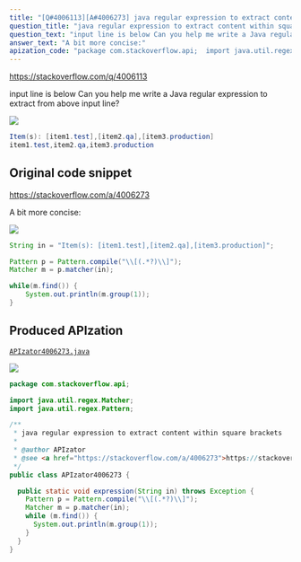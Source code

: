 ```yaml
---
title: "[Q#4006113][A#4006273] java regular expression to extract content within square brackets"
question_title: "java regular expression to extract content within square brackets"
question_text: "input line is below Can you help me write a Java regular expression to extract from above input line?"
answer_text: "A bit more concise:"
apization_code: "package com.stackoverflow.api;  import java.util.regex.Matcher; import java.util.regex.Pattern;  /**  * java regular expression to extract content within square brackets  *  * @author APIzator  * @see <a href=\"https://stackoverflow.com/a/4006273\">https://stackoverflow.com/a/4006273</a>  */ public class APIzator4006273 {    public static void expression(String in) throws Exception {     Pattern p = Pattern.compile(\"\\\\[(.*?)\\\\]\");     Matcher m = p.matcher(in);     while (m.find()) {       System.out.println(m.group(1));     }   } }"
---
```


https://stackoverflow.com/q/4006113

input line is below
Can you help me write a Java regular expression to extract
from above input line?


<div class="code-logo"><img src="/stackoverflow.png" /></div>

```java
Item(s): [item1.test],[item2.qa],[item3.production]
item1.test,item2.qa,item3.production
```


## Original code snippet

https://stackoverflow.com/a/4006273

A bit more concise:

<div class="code-logo"><img src="/stackoverflow.png" /></div>

```java
String in = "Item(s): [item1.test],[item2.qa],[item3.production]";

Pattern p = Pattern.compile("\\[(.*?)\\]");
Matcher m = p.matcher(in);

while(m.find()) {
    System.out.println(m.group(1));
}
```

## Produced APIzation

[`APIzator4006273.java`](https://github.com/pasqualesalza/apization/raw/main/data/search/APIzator4006273.java)

<div class="code-logo"><img src="/apizator.png" /></div>

```java
package com.stackoverflow.api;

import java.util.regex.Matcher;
import java.util.regex.Pattern;

/**
 * java regular expression to extract content within square brackets
 *
 * @author APIzator
 * @see <a href="https://stackoverflow.com/a/4006273">https://stackoverflow.com/a/4006273</a>
 */
public class APIzator4006273 {

  public static void expression(String in) throws Exception {
    Pattern p = Pattern.compile("\\[(.*?)\\]");
    Matcher m = p.matcher(in);
    while (m.find()) {
      System.out.println(m.group(1));
    }
  }
}

```